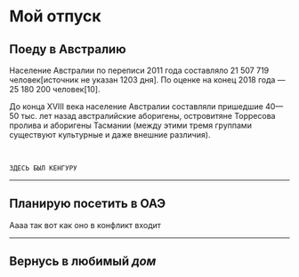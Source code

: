 # Мой отпуск

## Поеду в **Австралию**

Население Австралии по переписи 2011 года составляло 21 507 719 человек[источник не указан 1203 дня]. По оценке на конец 2018 года — 25 180 200 человек[10].

До конца XVIII века население Австралии составляли пришедшие 40—50 тыс. лет назад австралийские аборигены, островитяне Торресова пролива и аборигены Тасмании (между этими тремя группами существуют культурные и даже внешние различия).

<br>

```
ЗДЕСЬ БЫЛ КЕНГУРУ
```
____

## Планирую посетить в **ОАЭ**
Аааа так вот как оно в конфликт входит
___

## Вернусь в любимый **_дом_**

